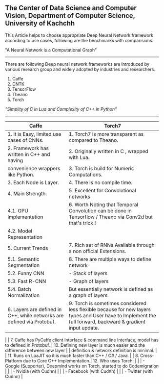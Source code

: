## The Center of Data Science and Computer Vision, Department of Computer Science, University of Kachchh

This Article helps to choose appropriate Deep Neural Network framework according to use cases, following are the benchmarks with comparisions.

"A Neural Network is a Computational Graph"
***
There are following Deep neural network frameworks are Introduced by various research group and widely adopted by industries and researchers.

1. Caffe
2. CNTK
3. TensorFlow
4. Theano
5. Torch

*"Simplity of C in Lua and Complexity of C++ in Python"*
***

| Caffe         									| Torch7      																		|
| --------------------------------------------------|-----------------------------------------------------------------------------------|
| 1. It is Easy, limited use cases of CNNs. 		| 1. Torch7 is more transparent as compared to Theano.								|
| 2. Framework has written in C++ and having 		| 2. Originally written in C , wrapped with Lua.									|
|    convenience wrappers like Python.      	    | 3. Torch is build for Numeric Computations.										|
| 3. Each Node is Layer.							| 4. There is no compile time.														|
| 4. Main Strength: 								| 5. Excellent for Convolutional networks											|
|  	4.1. GPU Implementation							| 6. Worth Noting that Temporal Convolution can be done in Tensorflow / Theano via Conv2d but that's trick !|
|  	4.2. Model Representation						|    											|
| 5. Current Trends									| 7. Rich set of RNNs Available through a non official Extensions.					|
|  	5.1. Semantic Segmentation						| 8. There are multiple ways to define network 										|
|  	5.2. Funny CNN 									|	 - Stack of layers 																|
|  	5.3. Fast R-CNN 								|    - Graph of layers 																|
|  	5.4. Batch Normalization						|	 But essentially network is defined as a graph of layers.  						|
| 6. Layers are defined in C++, while networks are defined via Protobuf. 	| 9. Torch is sometimes considered less flexible because for new layers types and User have to Implement the full forward, backward & gradient input update. |
|
| 7. Caffe has PyCaffe client Interface & command line Interface, model has to defined in Protobuf.	| 10. Defining new layer is much easier and the difference between new layer        |
 		|	  definition & network definition is minimal.									|
										| 11. Runs on LuaJIT so it is much faster than C++ / C# / Java.						|
| 8. Cross- Platform due to Core C++ Implementation.| 12. Who uses Torch:																|
|													|      - Google (Supporter), Deepmind works on Torch, started to do Codemigration 	|
|													|	   - Nvidia (with Cudnn)														|
|													|	   - Facebook (with Cudnn)														|
|													|      - Twitter (with Cudnn)														|

